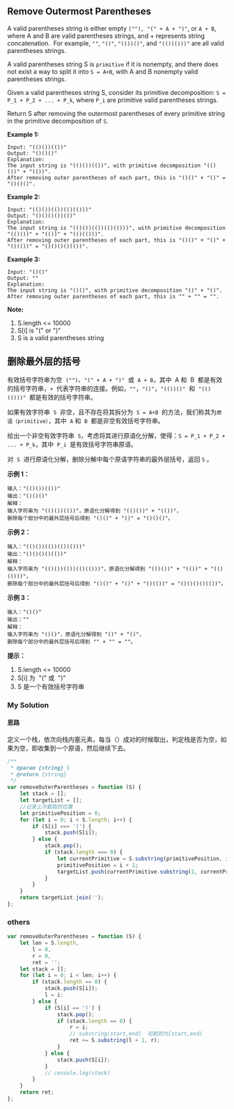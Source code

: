 ## Remove Outermost Parentheses

A valid parentheses string is either empty `(""), "(" + A + ")"`, or `A + B`, where A and B are valid parentheses strings, and + represents string concatenation.  For example, `""`, `"()"`, `"(())()"`, and `"(()(()))"` are all valid parentheses strings.

A valid parentheses string S is `primitive` if it is nonempty, and there does not exist a way to split it into `S = A+B`, with A and B nonempty valid parentheses strings.

Given a valid parentheses string S, consider its primitive decomposition: `S = P_1 + P_2 + ... + P_k`, where `P_i` are primitive valid parentheses strings.

Return S after removing the outermost parentheses of every primitive string in the primitive decomposition of `S`.

**Example 1:**

    Input: "(()())(())"
    Output: "()()()"
    Explanation:
    The input string is "(()())(())", with primitive decomposition "(()())" + "(())".
    After removing outer parentheses of each part, this is "()()" + "()" = "()()()".

**Example 2:**

    Input: "(()())(())(()(()))"
    Output: "()()()()(())"
    Explanation:
    The input string is "(()())(())(()(()))", with primitive decomposition "(()())" + "(())" + "(()(()))".
    After removing outer parentheses of each part, this is "()()" + "()" + "()(())" = "()()()()(())".

**Example 3:**

    Input: "()()"
    Output: ""
    Explanation:
    The input string is "()()", with primitive decomposition "()" + "()".
    After removing outer parentheses of each part, this is "" + "" = "".

**Note:**

1. S.length <= 10000
2. S[i] is "(" or ")"
3. S is a valid parentheses string

## 删除最外层的括号

有效括号字符串为空  `("")`、`"(" + A + ")"`  或  `A + B`，其中  A 和  B  都是有效的括号字符串，`+`  代表字符串的连接。例如，`""`，`"()"`，`"(())()"`  和  `"(()(()))"`  都是有效的括号字符串。

如果有效字符串  `S`  非空，且不存在将其拆分为  `S = A+B`  的方法，我们称其为`原语（primitive）`，其中  `A` 和  `B`  都是非空有效括号字符串。

给出一个非空有效字符串  `S`，考虑将其进行原语化分解，使得：`S = P_1 + P_2 + ... + P_k`，其中  `P_i`  是有效括号字符串原语。

对  `S`  进行原语化分解，删除分解中每个原语字符串的最外层括号，返回 `S` 。

**示例 1：**

    输入："(()())(())"
    输出："()()()"
    解释：
    输入字符串为 "(()())(())"，原语化分解得到 "(()())" + "(())"，
    删除每个部分中的最外层括号后得到 "()()" + "()" = "()()()"。

**示例 2：**

    输入："(()())(())(()(()))"
    输出："()()()()(())"
    解释：
    输入字符串为 "(()())(())(()(()))"，原语化分解得到 "(()())" + "(())" + "(()(()))"，
    删除每个部分中的最外层括号后得到 "()()" + "()" + "()(())" = "()()()()(())"。

**示例 3：**

    输入："()()"
    输出：""
    解释：
    输入字符串为 "()()"，原语化分解得到 "()" + "()"，
    删除每个部分中的最外层括号后得到 "" + "" = ""。

**提示：**

1. S.length <= 10000
2. S[i] 为  "(" 或  ")"
3. S 是一个有效括号字符串

### My Solution

#### 思路

定义一个栈，依次向栈内塞元素，每当（）成对的时候取出，判定栈是否为空，如果为空，即收集到一个原语，然后继续下去。

```javascript
/**
 * @param {string} S
 * @return {string}
 */
var removeOuterParentheses = function (S) {
    let stack = [];
    let targetList = [];
    //记录上次截取的位置
    let primitivePosition = 0;
    for (let i = 0; i < S.length; i++) {
        if (S[i] === '(') {
            stack.push(S[i]);
        } else {
            stack.pop();
            if (stack.length === 0) {
                let currentPrimitive = S.substring(primitivePosition, i + 1);
                primitivePosition = i + 1;
                targetList.push(currentPrimitive.substring(1, currentPrimitive.length - 1));
            }
        }
    }
    return targetList.join('');
};
```

### others

```javascript
var removeOuterParentheses = function (S) {
    let len = S.length,
        l = 0,
        r = 0,
        ret = '';
    let stack = [];
    for (let i = 0; i < len; i++) {
        if (stack.length == 0) {
            stack.push(S[i]);
            l = i;
        } else {
            if (S[i] == ')') {
                stack.pop();
                if (stack.length == 0) {
                    r = i;
                    // substring(start,end)  切割的为[start,end)
                    ret += S.substring(l + 1, r);
                }
            } else {
                stack.push(S[i]);
            }
            // console.log(stack)
        }
    }
    return ret;
};
```
